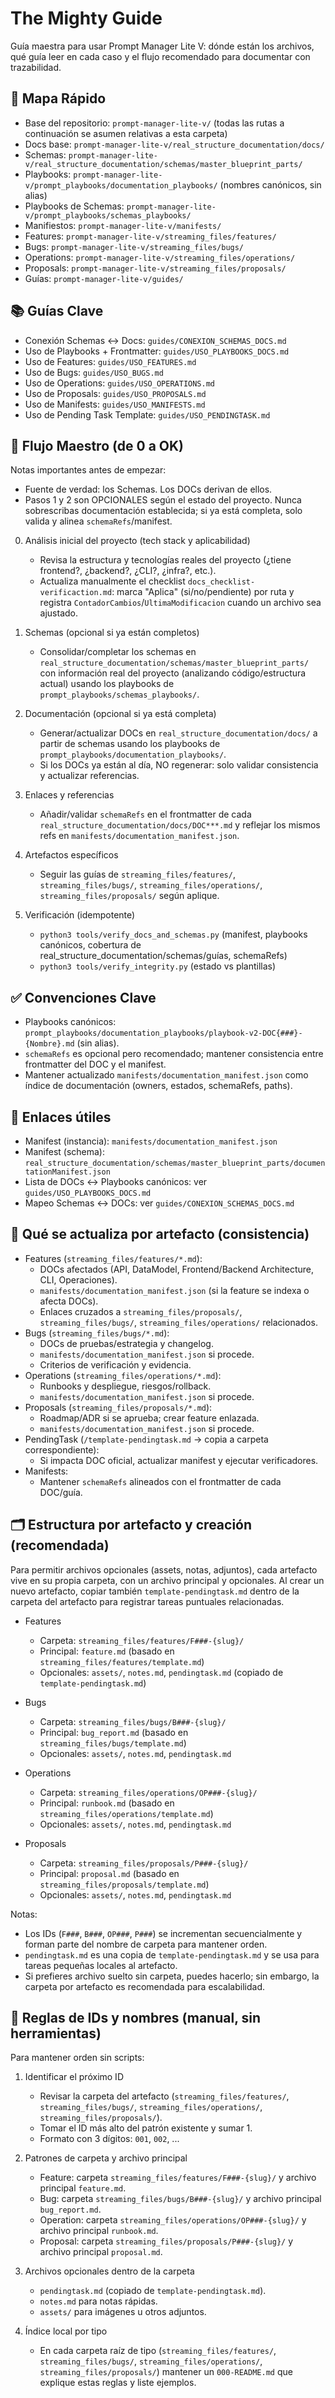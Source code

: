 # The Mighty Guide

Guía maestra para usar Prompt Manager Lite V: dónde están los archivos, qué guía leer en cada caso y el flujo recomendado para documentar con trazabilidad.

## 🧭 Mapa Rápido
- Base del repositorio: `prompt-manager-lite-v/` (todas las rutas a continuación se asumen relativas a esta carpeta)
- Docs base: `prompt-manager-lite-v/real_structure_documentation/docs/`
- Schemas: `prompt-manager-lite-v/real_structure_documentation/schemas/master_blueprint_parts/`
- Playbooks: `prompt-manager-lite-v/prompt_playbooks/documentation_playbooks/` (nombres canónicos, sin alias)
- Playbooks de Schemas: `prompt-manager-lite-v/prompt_playbooks/schemas_playbooks/`
- Manifiestos: `prompt-manager-lite-v/manifests/`
- Features: `prompt-manager-lite-v/streaming_files/features/`
- Bugs: `prompt-manager-lite-v/streaming_files/bugs/`
- Operations: `prompt-manager-lite-v/streaming_files/operations/`
- Proposals: `prompt-manager-lite-v/streaming_files/proposals/`
- Guías: `prompt-manager-lite-v/guides/`

## 📚 Guías Clave
- Conexión Schemas ↔ Docs: `guides/CONEXION_SCHEMAS_DOCS.md`
- Uso de Playbooks + Frontmatter: `guides/USO_PLAYBOOKS_DOCS.md`
- Uso de Features: `guides/USO_FEATURES.md`
- Uso de Bugs: `guides/USO_BUGS.md`
- Uso de Operations: `guides/USO_OPERATIONS.md`
- Uso de Proposals: `guides/USO_PROPOSALS.md`
- Uso de Manifests: `guides/USO_MANIFESTS.md`
- Uso de Pending Task Template: `guides/USO_PENDINGTASK.md`

## 🚀 Flujo Maestro (de 0 a OK)
Notas importantes antes de empezar:
- Fuente de verdad: los Schemas. Los DOCs derivan de ellos.
- Pasos 1 y 2 son OPCIONALES según el estado del proyecto. Nunca sobrescribas documentación establecida; si ya está completa, solo valida y alinea `schemaRefs`/manifest.

0) Análisis inicial del proyecto (tech stack y aplicabilidad)
   - Revisa la estructura y tecnologías reales del proyecto (¿tiene frontend?, ¿backend?, ¿CLI?, ¿infra?, etc.).
   - Actualiza manualmente el checklist `docs_checklist-verificaction.md`: marca "Aplica" (si/no/pendiente) por ruta y registra `ContadorCambios`/`UltimaModificacion` cuando un archivo sea ajustado.

1) Schemas (opcional si ya están completos)
   - Consolidar/completar los schemas en `real_structure_documentation/schemas/master_blueprint_parts/` con información real del proyecto (analizando código/estructura actual) usando los playbooks de `prompt_playbooks/schemas_playbooks/`.
2) Documentación (opcional si ya está completa)
   - Generar/actualizar DOCs en `real_structure_documentation/docs/` a partir de schemas usando los playbooks de `prompt_playbooks/documentation_playbooks/`.
   - Si los DOCs ya están al día, NO regenerar: solo validar consistencia y actualizar referencias.
3) Enlaces y referencias
   - Añadir/validar `schemaRefs` en el frontmatter de cada `real_structure_documentation/docs/DOC***.md` y reflejar los mismos refs en `manifests/documentation_manifest.json`.
4) Artefactos específicos
   - Seguir las guías de `streaming_files/features/`, `streaming_files/bugs/`, `streaming_files/operations/`, `streaming_files/proposals/` según aplique.
5) Verificación (idempotente)
   - `python3 tools/verify_docs_and_schemas.py` (manifest, playbooks canónicos, cobertura de real_structure_documentation/schemas/guías, schemaRefs)
   - `python3 tools/verify_integrity.py` (estado vs plantillas)

## ✅ Convenciones Clave
- Playbooks canónicos: `prompt_playbooks/documentation_playbooks/playbook-v2-DOC{###}-{Nombre}.md` (sin alias).
- `schemaRefs` es opcional pero recomendado; mantener consistencia entre frontmatter del DOC y el manifest.
- Mantener actualizado `manifests/documentation_manifest.json` como índice de documentación (owners, estados, schemaRefs, paths).

## 📎 Enlaces útiles
- Manifest (instancia): `manifests/documentation_manifest.json`
- Manifest (schema): `real_structure_documentation/schemas/master_blueprint_parts/documentationManifest.json`
- Lista de DOCs ↔ Playbooks canónicos: ver `guides/USO_PLAYBOOKS_DOCS.md`
- Mapeo Schemas ↔ DOCs: ver `guides/CONEXION_SCHEMAS_DOCS.md`

## 🧩 Qué se actualiza por artefacto (consistencia)
- Features (`streaming_files/features/*.md`):
  - DOCs afectados (API, DataModel, Frontend/Backend Architecture, CLI, Operaciones).
  - `manifests/documentation_manifest.json` (si la feature se indexa o afecta DOCs).
  - Enlaces cruzados a `streaming_files/proposals/`, `streaming_files/bugs/`, `streaming_files/operations/` relacionados.
- Bugs (`streaming_files/bugs/*.md`):
  - DOCs de pruebas/estrategia y changelog.
  - `manifests/documentation_manifest.json` si procede.
  - Criterios de verificación y evidencia.
- Operations (`streaming_files/operations/*.md`):
  - Runbooks y despliegue, riesgos/rollback.
  - `manifests/documentation_manifest.json` si procede.
- Proposals (`streaming_files/proposals/*.md`):
  - Roadmap/ADR si se aprueba; crear feature enlazada.
  - `manifests/documentation_manifest.json` si procede.
- PendingTask (`/template-pendingtask.md` → copia a carpeta correspondiente):
  - Si impacta DOC oficial, actualizar manifest y ejecutar verificadores.
- Manifests:
  - Mantener `schemaRefs` alineados con el frontmatter de cada DOC/guía.

## 🗂️ Estructura por artefacto y creación (recomendada)

Para permitir archivos opcionales (assets, notas, adjuntos), cada artefacto vive en su propia carpeta, con un archivo principal y opcionales. Al crear un nuevo artefacto, copiar también `template-pendingtask.md` dentro de la carpeta del artefacto para registrar tareas puntuales relacionadas.

- Features
  - Carpeta: `streaming_files/features/F###-{slug}/`
  - Principal: `feature.md` (basado en `streaming_files/features/template.md`)
  - Opcionales: `assets/`, `notes.md`, `pendingtask.md` (copiado de `template-pendingtask.md`)

- Bugs
  - Carpeta: `streaming_files/bugs/B###-{slug}/`
  - Principal: `bug_report.md` (basado en `streaming_files/bugs/template.md`)
  - Opcionales: `assets/`, `notes.md`, `pendingtask.md`

- Operations
  - Carpeta: `streaming_files/operations/OP###-{slug}/`
  - Principal: `runbook.md` (basado en `streaming_files/operations/template.md`)
  - Opcionales: `assets/`, `notes.md`, `pendingtask.md`

- Proposals
  - Carpeta: `streaming_files/proposals/P###-{slug}/`
  - Principal: `proposal.md` (basado en `streaming_files/proposals/template.md`)
  - Opcionales: `assets/`, `notes.md`, `pendingtask.md`

Notas:
- Los IDs (`F###`, `B###`, `OP###`, `P###`) se incrementan secuencialmente y forman parte del nombre de carpeta para mantener orden.
- `pendingtask.md` es una copia de `template-pendingtask.md` y se usa para tareas pequeñas locales al artefacto.
- Si prefieres archivo suelto sin carpeta, puedes hacerlo; sin embargo, la carpeta por artefacto es recomendada para escalabilidad.

## 🔢 Reglas de IDs y nombres (manual, sin herramientas)

Para mantener orden sin scripts:

1) Identificar el próximo ID
   - Revisar la carpeta del artefacto (`streaming_files/features/`, `streaming_files/bugs/`, `streaming_files/operations/`, `streaming_files/proposals/`).
   - Tomar el ID más alto del patrón existente y sumar 1.
   - Formato con 3 dígitos: `001`, `002`, ...

2) Patrones de carpeta y archivo principal
   - Feature: carpeta `streaming_files/features/F###-{slug}/` y archivo principal `feature.md`.
   - Bug: carpeta `streaming_files/bugs/B###-{slug}/` y archivo principal `bug_report.md`.
   - Operation: carpeta `streaming_files/operations/OP###-{slug}/` y archivo principal `runbook.md`.
   - Proposal: carpeta `streaming_files/proposals/P###-{slug}/` y archivo principal `proposal.md`.

3) Archivos opcionales dentro de la carpeta
   - `pendingtask.md` (copiado de `template-pendingtask.md`).
   - `notes.md` para notas rápidas.
   - `assets/` para imágenes u otros adjuntos.

4) Índice local por tipo
   - En cada carpeta raíz de tipo (`streaming_files/features/`, `streaming_files/bugs/`, `streaming_files/operations/`, `streaming_files/proposals/`) mantener un `000-README.md` que explique estas reglas y liste ejemplos.

